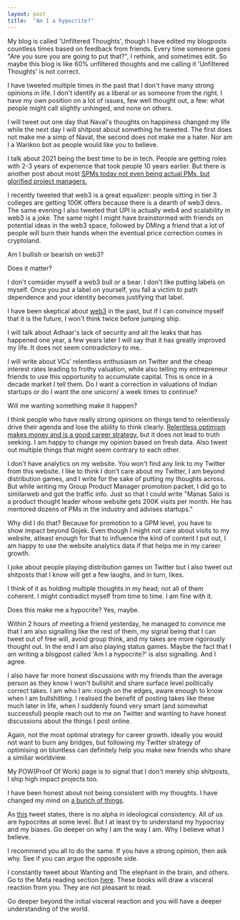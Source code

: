 ```yaml
---
layout: post
title:  "Am I a hypocrite?"
---
```


My blog is called 'Unfiltered Thoughts', though I have edited my blogposts countless times based on feedback from friends. Every time someone goes "Are you sure you are going to put that?", I rethink, and sometimes edit. So maybe this blog is like 60% unfiltered thoughts and me calling it 'Unfiltered Thoughts' is not correct.

I have tweeted multiple times in the past that I don't have many strong opinions in life. I don't identify as a liberal or as someone from the right. I have my own position on a lot of issues, few well thought out, a few: what people might call slightly unhinged, and none on others.

I will tweet out one day that Naval's thoughts on happiness changed my life while the next day I will shitpost about something he tweeted. The first does not make me a simp of Naval, the second does not make me a hater. Nor am I a Warikoo bot as people would like you to believe.

I talk about 2021 being the best time to be in tech. People are getting roles with 2-3 years of experience that took people 10 years earlier. But there is another post about most [SPMs today not even being actual PMs, but glorified project managers.](https://manassaloi.com/2021/11/26/senior-vibe.html)

I recently tweeted that web3 is a great equalizer: people sitting in tier 3 colleges are getting 100K offers because there is a dearth of web3 devs. The same evening I also tweeted that UPI is actually web4 and scalability in web3 is a joke. The same night I might have brainstormed with friends on potential ideas in the web3 space, followed by DMing a friend that a lot of people will burn their hands when the eventual price correction comes in cryptoland.

Am I bullish or bearish on web3?

Does it matter?

I don't comsider myself a web3 bull or a bear. I don't like putting labels on myself. Once you put a label on yourself, you fall a victim to path dependence and your identity becomes justifying that label.

I have been skeptical about [web3](https://manassaloi.com/2017/01/22/why-i-am-not-crazy-about-blockchain-yet.html) in the past, but if I can convince myself that it is the future, I won't think twice before jumping ship.

I will talk about Adhaar's lack of security and all the leaks that has happened one year, a few years later I will say that it has greatly improved my life. It does not seem contradictory to me.

I will write about VCs' relentless enthusiasm on Twitter and the cheap interest rates leading to frothy valuation, while also telling my entrepreneur friends to use this opportunity to accumulate capital. This is once in a decade market I tell them. Do I want a correction in valuations of Indian startups or do I want the one unicorn/ a week times to continue?

Will me wanting something make it happen?

I think people who have really strong opinions on things tend to relentlessly drive their agenda and lose the ability to think clearly. [Relentless optimism makes money and is a good career strategy](https://manassaloi.com/2021/11/15/relentless-optimism.html), but it does not lead to truth seeking. I am happy to change my opinion based on fresh data. Also tweet out multiple things that might seem contrary to each other.

I don't have analytics on my website. You won't find any link to my Twitter from this website. I like to think I don't care about my Twitter, I am beyond distribution games, and I write for the sake of putting my thoughts across. But while writing my Group Product Manager promotion packet, I did go to similarweb and got the traffic info. Just so that I could write "Manas Saloi is a product thought leader whose website gets 200K visits per month. He has mentored dozens of PMs in the industry and advises startups."

Why did I do that? Because for promotion to a GPM level, you have to show impact beyond Gojek. Even though I might not care about visits to my website, atleast enough for that to influence the kind of content I put out, I am happy to use the website analytics data if that helps me in my career growth.

I joke about people playing distribution games on Twitter but I also tweet out shitposts that I know will get a few laughs, and in turn, likes.

I think of it as holding multiple thoughts in my head; not all of them coherent. I might contradict myself from time to time. I am fine with it.

Does this make me a hypocrite? Yes, maybe.

Within 2 hours of meeting a friend yesterday, he managed to convince me that I am also signalling like the rest of them, my signal being that I can tweet out of free will, avoid group think, and my takes are more rigorously thought out. In the end I am also playing status games. Maybe the fact that I am writing a blogpost called 'Am I a hypocrite?' is also signalling. And I agree.

I also have far more honest discussions with my friends than the average person as they know I won't bullshit and share surface level politically correct takes. I am who I am: rough on the edges, aware enough to know when I am bullshitting. I realised the benefit of posting takes like these much later in life, when I suddenly found very smart (and somewhat successful) people reach out to me on Twitter and wanting to have honest discussions about the things I post online.

Again, not the most optimal strategy for career growth. Ideally you would not want to burn any bridges, but following my Twitter strategy of optimising on bluntless can definitely help you make new friends who share a similiar worldview.

My POW(Proof Of Work) page is to signal that I don't merely ship shitposts, I ship high impact projects too.

I have been honest about not being consistent with my thoughts. I have changed my mind on [a bunch of things](https://manassaloi.com/2020/04/01/strong-opinions-weakly-held.html).

As [this](https://twitter.com/BroductManager/status/1441503972947206146) tweet states, there is no alpha in ideological consistency. All of us are hypocrites at some level. But I at least try to understand my hypocrisy and my biases. Go deeper on why I am the way I am. Why I believe what I believe. 

I recommend you all to do the same. If you have a strong opinion, then ask why. See if you can argue the opposite side. 

I constantly tweet about Wanting and The elephant in the brain, and others. Go to the Meta reading section [here](https://manassaloi.com/bookshelf/). These books will draw a visceral reaction from you. They are not pleasant to read.

Go deeper beyond the initial visceral reaction and you will have a deeper understanding of the world.
